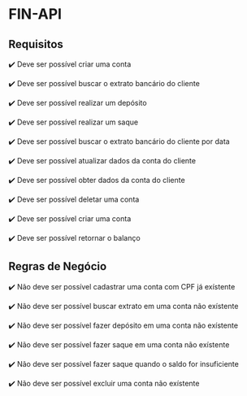 # FIN-API

## Requisitos

 <p>✔️ Deve ser possível criar uma conta</P>
 <p>✔️ Deve ser possível buscar o extrato bancário do cliente</P>
 <p>✔️ Deve ser possível realizar um depósito</P>
 <p>✔️ Deve ser possível realizar um saque</P>
 <p>✔️ Deve ser possível buscar o extrato bancário do cliente por data</P>
 <p>✔️ Deve ser possível atualizar dados da conta do cliente</P>
 <p>✔️ Deve ser possível obter dados da conta do cliente</P>
 <p>✔️ Deve ser possível deletar uma conta</P>
 <p>✔️ Deve ser possível criar uma conta</P>
 <p>✔️ Deve ser possível retornar o balanço</P>
 
 ## Regras de Negócio
 
 <p>✔️ Não deve ser possível cadastrar uma conta com CPF já exístente</P>
 <p>✔️ Não deve ser possível buscar extrato em uma conta não exístente</P>
 <p>✔️ Não deve ser possível fazer depósito em uma conta não exístente</P>
 <p>✔️ Não deve ser possível fazer saque em uma conta não exístente</P>
 <p>✔️ Não deve ser possível fazer saque quando o saldo for insuficiente</P>
 <p>✔️ Não deve ser possível excluir uma conta não exístente</P>

